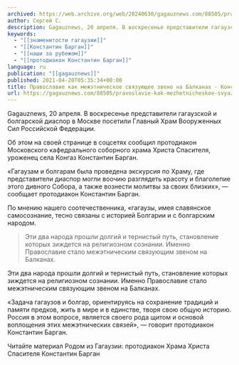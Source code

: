 ```yaml
---
archived: https://web.archive.org/web/20240630/gagauznews.com/88505/pravoslavie-kak-mezhetnicheskoe-svyazuyushhee-zveno-na-balkanah-konstantin-bargan.html
author: Сергей С.
description: Gagauznews, 20 апреля. В воскресенье представители гагаузской и болгарской диаспор в Москве посетили Главный Храм Вооруженных Сил Российской Федерации. Об этом на своей странице в соцсетях сообщил протодиакон Московского кафедрального соборного храма Христа Спасителя, уроженец села Конгаз Константин Барган. «Гагаузам и болгарам была проведена экскурсия по Храму, где представители диаспор могли воочию разглядеть красоту и благолепие этого дивного Собора, а также вознести молитвы за своих близких», — сообщает протодиакон Константин Барган. По мнению нашего соотечественника, «гагаузы, имея славянское самосознание, тесно связаны с историей Болгарии и с болгарским народом. Эти два народа прошли долгий и тернистый путь, становление которых зиждется на […]
keywords:
  - "[[знаменитости гагаузии]]"
  - "[[Константин Барган]]"
  - "[[наши за рубежом]]"
  - "[[протодиакон Константин Барган]]"
language: ru
publication: "[[gagauznews]]"
published: 2021-04-20T05:35:34+00:00
title: Православие как межэтническое связующее звено на Балканах - Константин Барган
url: https://gagauznews.com/88505/pravoslavie-kak-mezhetnicheskoe-svyazuyushhee-zveno-na-balkanah-konstantin-bargan.html
---
```


Gagauznews, 20 апреля. В воскресенье представители гагаузской и болгарской диаспор в Москве посетили Главный Храм Вооруженных Сил Российской Федерации.

Об этом на своей странице в соцсетях сообщил протодиакон Московского кафедрального соборного храма Христа Спасителя, уроженец села Конгаз Константин Барган.

«Гагаузам и болгарам была проведена экскурсия по Храму, где представители диаспор могли воочию разглядеть красоту и благолепие этого дивного Собора, а также вознести молитвы за своих близких», — сообщает протодиакон Константин Барган.

По мнению нашего соотечественника, «гагаузы, имея славянское самосознание, тесно связаны с историей Болгарии и с болгарским народом.

> Эти два народа прошли долгий и тернистый путь, становление которых зиждется на религиозном сознании. Именно Православие стало межэтническим связующим звеном на Балканах.

Эти два народа прошли долгий и тернистый путь, становление которых зиждется на религиозном сознании. Именно Православие стало межэтническим связующим звеном на Балканах.

«Задача гагаузов и болгар, ориентируясь на сохранение традиций и памяти предков, жить в мире и в единстве, творя свою общую историю. Россия в этом вопросе, является своего рода щитом и основой воплощения этих межэтнических связей», — говорит протодиакон Константин Барган.

Читайте материал Родом из Гагаузии: протодиакон Храма Христа Спасителя Константин Барган